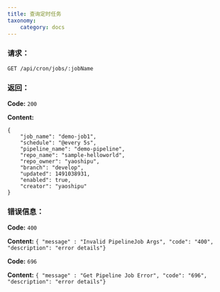 ```yaml
---
title: 查询定时任务
taxonomy:
    category: docs
---
```


### 请求：

    GET /api/cron/jobs/:jobName

### 返回：

**Code:** `200`

**Content:** 

```
{
    "job_name": "demo-job1",
    "schedule": "@every 5s",
    "pipeline_name": "demo-pipeline",
    "repo_name": "sample-helloworld",
    "repo_owner": "yaoshipu",
    "branch": "develop",
    "updated": 1491038931,
    "enabled": true,
    "creator": "yaoshipu"
}
```	

### 错误信息：

**Code:** `400`

**Content:** `{ "message" : "Invalid PipelineJob Args", "code": "400", "description": "error details"}`

**Code:** `696`

**Content:** `{ "message" : "Get Pipeline Job Error", "code": "696", "description": "error details"}`